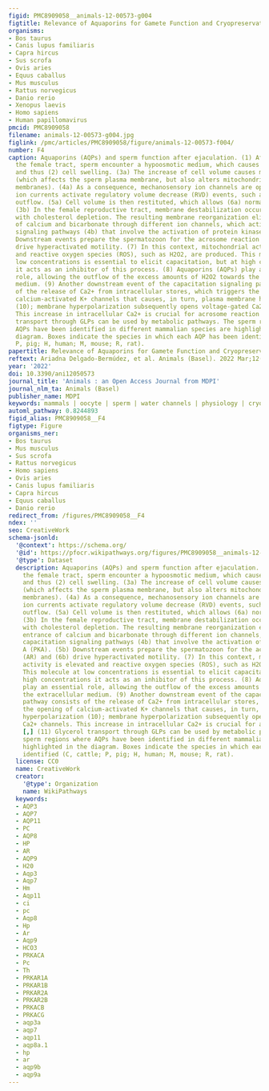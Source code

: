 ```yaml
---
figid: PMC8909058__animals-12-00573-g004
figtitle: Relevance of Aquaporins for Gamete Function and Cryopreservation
organisms:
- Bos taurus
- Canis lupus familiaris
- Capra hircus
- Sus scrofa
- Ovis aries
- Equus caballus
- Mus musculus
- Rattus norvegicus
- Danio rerio
- Xenopus laevis
- Homo sapiens
- Human papillomavirus
pmcid: PMC8909058
filename: animals-12-00573-g004.jpg
figlink: /pmc/articles/PMC8909058/figure/animals-12-00573-f004/
number: F4
caption: Aquaporins (AQPs) and sperm function after ejaculation. (1) After entering
  the female tract, sperm encounter a hypoosmotic medium, which causes water influx
  and thus (2) cell swelling. (3a) The increase of cell volume causes membrane destabilization
  (which affects the sperm plasma membrane, but also alters mitochondrial and acrosomal
  membranes). (4a) As a consequence, mechanosensory ion channels are open and outflowing
  ion currents activate regulatory volume decrease (RVD) events, such as (4a) water
  outflow. (5a) Cell volume is then restituted, which allows (6a) normal sperm motility.
  (3b) In the female reproductive tract, membrane destabilization occurs in conjunction
  with cholesterol depletion. The resulting membrane reorganization elicits the entrance
  of calcium and bicarbonate through different ion channels, which activates capacitation
  signaling pathways (4b) that involve the activation of protein kinase A (PKA). (5b)
  Downstream events prepare the spermatozoon for the acrosome reaction (AR) and (6b)
  drive hyperactivated motility. (7) In this context, mitochondrial activity is elevated
  and reactive oxygen species (ROS), such as H2O2, are produced. This molecule at
  low concentrations is essential to elicit capacitation, but at high concentrations
  it acts as an inhibitor of this process. (8) Aquaporins (AQPs) play an essential
  role, allowing the outflow of the excess amounts of H2O2 towards the extracellular
  medium. (9) Another downstream event of the capacitation signaling pathway consists
  of the release of Ca2+ from intracellular stores, which triggers the opening of
  calcium-activated K+ channels that causes, in turn, plasma membrane hyperpolarization
  (10); membrane hyperpolarization subsequently opens voltage-gated Ca2+ channels.
  This increase in intracellular Ca2+ is crucial for acrosome reaction [,] (11) Glycerol
  transport through GLPs can be used by metabolic pathways. The sperm regions where
  AQPs have been identified in different mammalian species are highlighted in the
  diagram. Boxes indicate the species in which each AQP has been identified (C, cattle;
  P, pig; H, human; M, mouse; R, rat).
papertitle: Relevance of Aquaporins for Gamete Function and Cryopreservation.
reftext: Ariadna Delgado-Bermúdez, et al. Animals (Basel). 2022 Mar;12(5):573.
year: '2022'
doi: 10.3390/ani12050573
journal_title: 'Animals : an Open Access Journal from MDPI'
journal_nlm_ta: Animals (Basel)
publisher_name: MDPI
keywords: mammals | oocyte | sperm | water channels | physiology | cryopreservation
automl_pathway: 0.8244893
figid_alias: PMC8909058__F4
figtype: Figure
organisms_ner:
- Bos taurus
- Mus musculus
- Sus scrofa
- Rattus norvegicus
- Homo sapiens
- Ovis aries
- Canis lupus familiaris
- Capra hircus
- Equus caballus
- Danio rerio
redirect_from: /figures/PMC8909058__F4
ndex: ''
seo: CreativeWork
schema-jsonld:
  '@context': https://schema.org/
  '@id': https://pfocr.wikipathways.org/figures/PMC8909058__animals-12-00573-g004.html
  '@type': Dataset
  description: Aquaporins (AQPs) and sperm function after ejaculation. (1) After entering
    the female tract, sperm encounter a hypoosmotic medium, which causes water influx
    and thus (2) cell swelling. (3a) The increase of cell volume causes membrane destabilization
    (which affects the sperm plasma membrane, but also alters mitochondrial and acrosomal
    membranes). (4a) As a consequence, mechanosensory ion channels are open and outflowing
    ion currents activate regulatory volume decrease (RVD) events, such as (4a) water
    outflow. (5a) Cell volume is then restituted, which allows (6a) normal sperm motility.
    (3b) In the female reproductive tract, membrane destabilization occurs in conjunction
    with cholesterol depletion. The resulting membrane reorganization elicits the
    entrance of calcium and bicarbonate through different ion channels, which activates
    capacitation signaling pathways (4b) that involve the activation of protein kinase
    A (PKA). (5b) Downstream events prepare the spermatozoon for the acrosome reaction
    (AR) and (6b) drive hyperactivated motility. (7) In this context, mitochondrial
    activity is elevated and reactive oxygen species (ROS), such as H2O2, are produced.
    This molecule at low concentrations is essential to elicit capacitation, but at
    high concentrations it acts as an inhibitor of this process. (8) Aquaporins (AQPs)
    play an essential role, allowing the outflow of the excess amounts of H2O2 towards
    the extracellular medium. (9) Another downstream event of the capacitation signaling
    pathway consists of the release of Ca2+ from intracellular stores, which triggers
    the opening of calcium-activated K+ channels that causes, in turn, plasma membrane
    hyperpolarization (10); membrane hyperpolarization subsequently opens voltage-gated
    Ca2+ channels. This increase in intracellular Ca2+ is crucial for acrosome reaction
    [,] (11) Glycerol transport through GLPs can be used by metabolic pathways. The
    sperm regions where AQPs have been identified in different mammalian species are
    highlighted in the diagram. Boxes indicate the species in which each AQP has been
    identified (C, cattle; P, pig; H, human; M, mouse; R, rat).
  license: CC0
  name: CreativeWork
  creator:
    '@type': Organization
    name: WikiPathways
  keywords:
  - AQP3
  - AQP7
  - AQP11
  - PC
  - AQP8
  - HP
  - AR
  - AQP9
  - H20
  - Aqp3
  - Aqp7
  - Hm
  - Aqp11
  - ci
  - pc
  - Aqp8
  - Hp
  - Ar
  - Aqp9
  - HCO3
  - PRKACA
  - Pc
  - Th
  - PRKAR1A
  - PRKAR1B
  - PRKAR2A
  - PRKAR2B
  - PRKACB
  - PRKACG
  - aqp3a
  - aqp7
  - aqp11
  - aqp8a.1
  - hp
  - ar
  - aqp9b
  - aqp9a
---
```

